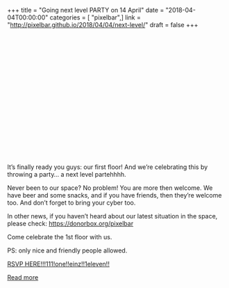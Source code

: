 +++
title = "Going next level PARTY on 14 April"
date = "2018-04-04T00:00:00"
categories = [ "pixelbar",]
link = "http://pixelbar.github.io/2018/04/04/next-level/"
draft = false
+++

<div style="width: 100%; height: 0; padding-bottom: 56%;"></div>
<p></p>

<p>It’s finally ready you guys: our first floor! And we’re celebrating this by throwing a party… a next level partehhhh.</p>

<p>Never been to our space? No problem! You are more then welcome. We have beer and some snacks, and if you have friends, then they’re welcome too. And don’t forget to bring your cyber too.</p>

<p>In other news, if you haven’t heard about our latest situation in the space, please check: <a href="https://donorbox.org/pixelbar">https://donorbox.org/pixelbar</a></p>

<p>Come celebrate the 1st floor with us.</p>

<p>PS: only nice and friendly people allowed.</p>

<p><a href="https://www.facebook.com/events/216279025785438/">RSVP HERE!!!111!one!!einz!!1eleven!!</a></p>

[Read more](http://pixelbar.github.io/2018/04/04/next-level/)